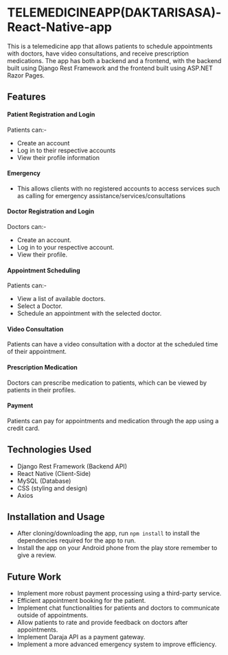 # TELEMEDICINEAPP(DAKTARISASA)-React-Native-app
This is a telemedicine app that allows patients to schedule appointments with doctors, have video consultations, and receive prescription medications. The app has both a backend and a frontend, with the backend built using Django Rest Framework and the frontend built using ASP.NET Razor Pages.

## Features
#### Patient Registration and Login 
Patients can:- 
- Create an account 
- Log in to their respective accounts
- View their profile information

#### Emergency
- This allows clients with no registered accounts to access services such as calling for emergency assistance/services/consultations
  
#### Doctor Registration and Login 
Doctors can:- 
- Create an account. 
- Log in to your respective account.
- View their profile.

#### Appointment Scheduling 
Patients can:- 
- View a list of available doctors. 
- Select a Doctor. 
- Schedule an appointment with the selected doctor.

#### Video Consultation 
Patients can have a video consultation with a doctor at the scheduled time of their appointment.

#### Prescription Medication 
Doctors can prescribe medication to patients, which can be viewed by patients in their profiles.

#### Payment 
Patients can pay for appointments and medication through the app using a credit card.

## Technologies Used
- Django Rest Framework (Backend API)
- React Native (Client-Side)
- MySQL (Database)
- CSS (styling and design)
- Axios

## Installation and Usage
- After cloning/downloading the app, run `npm install` to install the dependencies required for the app to run.
- Install the app on your Android phone from the play store remember to give a review.  

## Future Work
- Implement more robust payment processing using a third-party service.
- Efficient appointment booking for the patient.
- Implement chat functionalities for patients and doctors to communicate outside of appointments.
- Allow patients to rate and provide feedback on doctors after appointments.
- Implement Daraja API as a payment gateway.
- Implement a more advanced emergency system to improve efficiency.
